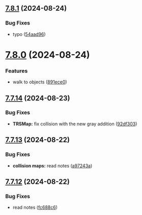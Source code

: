 ## [7.8.1](https://github.com/Torwent/SRL-T/compare/v7.8.0...v7.8.1) (2024-08-24)


### Bug Fixes

* typo ([54aad96](https://github.com/Torwent/SRL-T/commit/54aad9643e814db3b563fbbb861f789825f40e4c))



# [7.8.0](https://github.com/Torwent/SRL-T/compare/v7.7.14...v7.8.0) (2024-08-24)


### Features

* walk to objects ([891ece0](https://github.com/Torwent/SRL-T/commit/891ece04d1c2a736db7ce9ebffe8cd021d13d7d2))



## [7.7.14](https://github.com/Torwent/SRL-T/compare/v7.7.13...v7.7.14) (2024-08-23)


### Bug Fixes

* **TRSMap:** fix collision with the new gray addition ([92df303](https://github.com/Torwent/SRL-T/commit/92df30319da546132bb2f8f874408592fdc7c2b3))



## [7.7.13](https://github.com/Torwent/SRL-T/compare/v7.7.12...v7.7.13) (2024-08-22)


### Bug Fixes

* **collision maps:** read notes ([a97243a](https://github.com/Torwent/SRL-T/commit/a97243a282f3fe8a2c7c31bd9dff14564db5b674))



## [7.7.12](https://github.com/Torwent/SRL-T/compare/v7.7.11...v7.7.12) (2024-08-22)


### Bug Fixes

* read notes ([fc688c6](https://github.com/Torwent/SRL-T/commit/fc688c65b004e8650f8d2ca3940ce485cc01e188))



